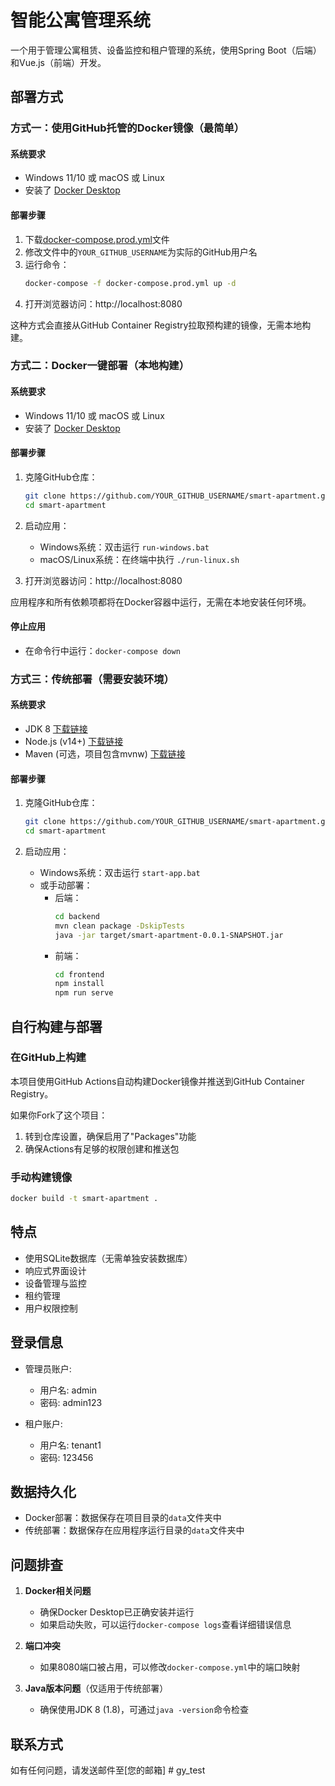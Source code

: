 # 智能公寓管理系统

一个用于管理公寓租赁、设备监控和租户管理的系统，使用Spring Boot（后端）和Vue.js（前端）开发。

## 部署方式

### 方式一：使用GitHub托管的Docker镜像（最简单）

#### 系统要求
- Windows 11/10 或 macOS 或 Linux
- 安装了 [Docker Desktop](https://www.docker.com/products/docker-desktop/)

#### 部署步骤
1. 下载[docker-compose.prod.yml](https://raw.githubusercontent.com/YOUR_GITHUB_USERNAME/smart-apartment/main/docker-compose.prod.yml)文件
2. 修改文件中的`YOUR_GITHUB_USERNAME`为实际的GitHub用户名
3. 运行命令：
   ```bash
   docker-compose -f docker-compose.prod.yml up -d
   ```
4. 打开浏览器访问：http://localhost:8080

这种方式会直接从GitHub Container Registry拉取预构建的镜像，无需本地构建。

### 方式二：Docker一键部署（本地构建）

#### 系统要求
- Windows 11/10 或 macOS 或 Linux
- 安装了 [Docker Desktop](https://www.docker.com/products/docker-desktop/)

#### 部署步骤
1. 克隆GitHub仓库：
   ```bash
   git clone https://github.com/YOUR_GITHUB_USERNAME/smart-apartment.git
   cd smart-apartment
   ```

2. 启动应用：
   - Windows系统：双击运行 `run-windows.bat`
   - macOS/Linux系统：在终端中执行 `./run-linux.sh`

3. 打开浏览器访问：http://localhost:8080

应用程序和所有依赖项都将在Docker容器中运行，无需在本地安装任何环境。

#### 停止应用
- 在命令行中运行：`docker-compose down`

### 方式三：传统部署（需要安装环境）

#### 系统要求
- JDK 8 [下载链接](https://www.oracle.com/java/technologies/javase/javase8-archive-downloads.html)
- Node.js (v14+) [下载链接](https://nodejs.org/)
- Maven (可选，项目包含mvnw) [下载链接](https://maven.apache.org/download.cgi)

#### 部署步骤
1. 克隆GitHub仓库：
   ```bash
   git clone https://github.com/YOUR_GITHUB_USERNAME/smart-apartment.git
   cd smart-apartment
   ```

2. 启动应用：
   - Windows系统：双击运行 `start-app.bat`
   - 或手动部署：
     - 后端：
       ```bash
       cd backend
       mvn clean package -DskipTests
       java -jar target/smart-apartment-0.0.1-SNAPSHOT.jar
       ```
     - 前端：
       ```bash
       cd frontend
       npm install
       npm run serve
       ```

## 自行构建与部署

### 在GitHub上构建
本项目使用GitHub Actions自动构建Docker镜像并推送到GitHub Container Registry。

如果你Fork了这个项目：
1. 转到仓库设置，确保启用了"Packages"功能
2. 确保Actions有足够的权限创建和推送包

### 手动构建镜像
```bash
docker build -t smart-apartment .
```

## 特点

- 使用SQLite数据库（无需单独安装数据库）
- 响应式界面设计
- 设备管理与监控
- 租约管理
- 用户权限控制

## 登录信息

- 管理员账户:
  - 用户名: admin
  - 密码: admin123

- 租户账户:
  - 用户名: tenant1
  - 密码: 123456

## 数据持久化

- Docker部署：数据保存在项目目录的`data`文件夹中
- 传统部署：数据保存在应用程序运行目录的`data`文件夹中

## 问题排查

1. **Docker相关问题**
   - 确保Docker Desktop已正确安装并运行
   - 如果启动失败，可以运行`docker-compose logs`查看详细错误信息

2. **端口冲突**
   - 如果8080端口被占用，可以修改`docker-compose.yml`中的端口映射

3. **Java版本问题**（仅适用于传统部署）
   - 确保使用JDK 8 (1.8)，可通过`java -version`命令检查

## 联系方式

如有任何问题，请发送邮件至[您的邮箱] # gy_test
